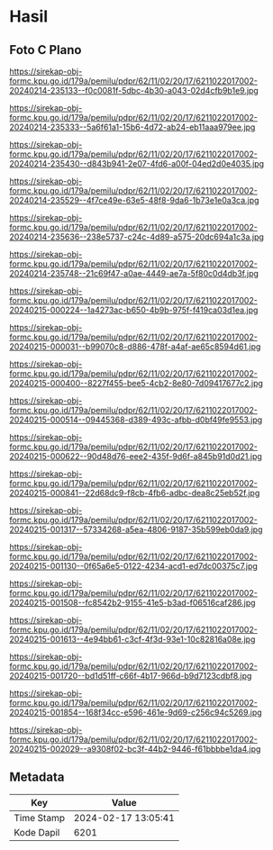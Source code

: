 # Hasil

## Foto C Plano

https://sirekap-obj-formc.kpu.go.id/179a/pemilu/pdpr/62/11/02/20/17/6211022017002-20240214-235133--f0c0081f-5dbc-4b30-a043-02d4cfb9b1e9.jpg

https://sirekap-obj-formc.kpu.go.id/179a/pemilu/pdpr/62/11/02/20/17/6211022017002-20240214-235333--5a6f61a1-15b6-4d72-ab24-eb11aaa979ee.jpg

https://sirekap-obj-formc.kpu.go.id/179a/pemilu/pdpr/62/11/02/20/17/6211022017002-20240214-235430--d843b941-2e07-4fd6-a00f-04ed2d0e4035.jpg

https://sirekap-obj-formc.kpu.go.id/179a/pemilu/pdpr/62/11/02/20/17/6211022017002-20240214-235529--4f7ce49e-63e5-48f8-9da6-1b73e1e0a3ca.jpg

https://sirekap-obj-formc.kpu.go.id/179a/pemilu/pdpr/62/11/02/20/17/6211022017002-20240214-235636--238e5737-c24c-4d89-a575-20dc694a1c3a.jpg

https://sirekap-obj-formc.kpu.go.id/179a/pemilu/pdpr/62/11/02/20/17/6211022017002-20240214-235748--21c69f47-a0ae-4449-ae7a-5f80c0d4db3f.jpg

https://sirekap-obj-formc.kpu.go.id/179a/pemilu/pdpr/62/11/02/20/17/6211022017002-20240215-000224--1a4273ac-b650-4b9b-975f-f419ca03d1ea.jpg

https://sirekap-obj-formc.kpu.go.id/179a/pemilu/pdpr/62/11/02/20/17/6211022017002-20240215-000031--b99070c8-d886-478f-a4af-ae65c8594d61.jpg

https://sirekap-obj-formc.kpu.go.id/179a/pemilu/pdpr/62/11/02/20/17/6211022017002-20240215-000400--8227f455-bee5-4cb2-8e80-7d09417677c2.jpg

https://sirekap-obj-formc.kpu.go.id/179a/pemilu/pdpr/62/11/02/20/17/6211022017002-20240215-000514--09445368-d389-493c-afbb-d0bf49fe9553.jpg

https://sirekap-obj-formc.kpu.go.id/179a/pemilu/pdpr/62/11/02/20/17/6211022017002-20240215-000622--90d48d76-eee2-435f-9d6f-a845b91d0d21.jpg

https://sirekap-obj-formc.kpu.go.id/179a/pemilu/pdpr/62/11/02/20/17/6211022017002-20240215-000841--22d68dc9-f8cb-4fb6-adbc-dea8c25eb52f.jpg

https://sirekap-obj-formc.kpu.go.id/179a/pemilu/pdpr/62/11/02/20/17/6211022017002-20240215-001317--57334268-a5ea-4806-9187-35b599eb0da9.jpg

https://sirekap-obj-formc.kpu.go.id/179a/pemilu/pdpr/62/11/02/20/17/6211022017002-20240215-001130--0f65a6e5-0122-4234-acd1-ed7dc00375c7.jpg

https://sirekap-obj-formc.kpu.go.id/179a/pemilu/pdpr/62/11/02/20/17/6211022017002-20240215-001508--fc8542b2-9155-41e5-b3ad-f06516caf286.jpg

https://sirekap-obj-formc.kpu.go.id/179a/pemilu/pdpr/62/11/02/20/17/6211022017002-20240215-001613--4e94bb61-c3cf-4f3d-93e1-10c82816a08e.jpg

https://sirekap-obj-formc.kpu.go.id/179a/pemilu/pdpr/62/11/02/20/17/6211022017002-20240215-001720--bd1d51ff-c66f-4b17-966d-b9d7123cdbf8.jpg

https://sirekap-obj-formc.kpu.go.id/179a/pemilu/pdpr/62/11/02/20/17/6211022017002-20240215-001854--168f34cc-e596-461e-9d69-c256c94c5269.jpg

https://sirekap-obj-formc.kpu.go.id/179a/pemilu/pdpr/62/11/02/20/17/6211022017002-20240215-002029--a9308f02-bc3f-44b2-9446-f61bbbbe1da4.jpg


## Metadata

| Key        | Value               |
| ---------- | ------------------- |
| Time Stamp | 2024-02-17 13:05:41 |
| Kode Dapil | 6201                |



